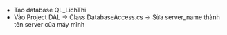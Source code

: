 - Tạo database QL_LichThi
- Vào Project DAL -> Class DatabaseAccess.cs -> Sửa server_name thành tên server của máy mình
